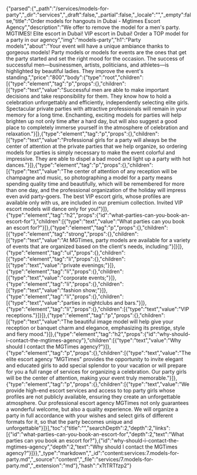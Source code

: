 {"parsed":{"_path":"/services/models-for-party","_dir":"services","_draft":false,"_partial":false,"_locale":"","_empty":false,"title":"Order models for hangouts in Dubai - Mgtimes Escort Agency","description":"We offer to remove the model for a men's party. MGTIMES! Elite escort in Dubai! VIP escort in Dubai! Order a TOP model for a party in our agency","img":"models-party","h1":"Party models","about":"Your event will have a unique ambiance thanks to gorgeous models! Party models or models for events are the ones that get the party started and set the right mood for the occasion. The success of successful men—businessmen, artists, politicians, and athletes—is highlighted by beautiful ladies. They improve the event's standing.","price":"800","body":{"type":"root","children":[{"type":"element","tag":"p","props":{},"children":[{"type":"text","value":"Successful men are able to make important decisions and take responsibility for them. They know how to hold a celebration unforgettably and efficiently, independently selecting elite girls. Spectacular private parties with attractive professionals will remain in your memory for a long time. Enchanting, exciting models for parties will help brighten up not only time after a hard day, but will also suggest a good place to completely immerse yourself in the atmosphere of celebration and relaxation."}]},{"type":"element","tag":"p","props":{},"children":[{"type":"text","value":"Professional girls for a party will always be the center of attention at the private parties that we help organize, so ordering models for parties is simply necessary to make the event colorful and impressive. They are able to dispel a bad mood and light up a party with hot dances."}]},{"type":"element","tag":"p","props":{},"children":[{"type":"text","value":"The center of attention of any reception will be champagne and music, so photographing a model for a party means spending quality time and beautifully, which will be remembered for more than one day, and the professional organization of the holiday will impress even avid party-goers. The best VIP escort girls, whose profiles are available only with us, are included in our premium collection. Invited VIP escort models will dance only for you!"}]},{"type":"element","tag":"h2","props":{"id":"what-parties-can-you-book-an-escort-for"},"children":[{"type":"text","value":"What parties can you book an escort for?"}]},{"type":"element","tag":"p","props":{},"children":[{"type":"element","tag":"strong","props":{},"children":[{"type":"text","value":"At MGTimes, party models are available for a variety of events that are organized based on the client's needs, including:"}]}]},{"type":"element","tag":"ul","props":{},"children":[{"type":"element","tag":"li","props":{},"children":[{"type":"text","value":"private evenings;"}]},{"type":"element","tag":"li","props":{},"children":[{"type":"text","value":"corporate events;"}]},{"type":"element","tag":"li","props":{},"children":[{"type":"text","value":"fashion show;"}]},{"type":"element","tag":"li","props":{},"children":[{"type":"text","value":"parties in nightclubs and bars."}]},{"type":"element","tag":"li","props":{},"children":[{"type":"text","value":"VIP receptions."}]}]},{"type":"element","tag":"p","props":{},"children":[{"type":"text","value":"The beautiful image model will help give your reception or banquet charm and elegance, emphasizing its prestige, style and fiery mood."}]},{"type":"element","tag":"h2","props":{"id":"why-should-i-contact-the-mgtimes-agency"},"children":[{"type":"text","value":"Why should I contact the MGTimes agency?"}]},{"type":"element","tag":"p","props":{},"children":[{"type":"text","value":"The elite escort agency \"MGTimes\" provides the opportunity to invite elegant and educated girls to add special splendor to your vacation or will prepare for you a full range of services for organizing a celebration. Our party girls will be the center of attention, making your event truly memorable."}]},{"type":"element","tag":"p","props":{},"children":[{"type":"text","value":"We provide high-end escort services and access to top party girls whose profiles are not publicly available, ensuring they create an unforgettable atmosphere. Our professional escort agency MGTimes not only guarantees a wonderful welcome, but also a quality experience. We will organize a party in full accordance with your wishes and select girls of different formats for it, so that the party becomes unique and unforgettable"}]}],"toc":{"title":"","searchDepth":2,"depth":2,"links":[{"id":"what-parties-can-you-book-an-escort-for","depth":2,"text":"What parties can you book an escort for?"},{"id":"why-should-i-contact-the-mgtimes-agency","depth":2,"text":"Why should I contact the MGTimes agency?"}]}},"_type":"markdown","_id":"content:services:7.models-for-party.md","_source":"content","_file":"services/7.models-for-party.md","_extension":"md"},"hash":"xTtTRTfzp2"}
